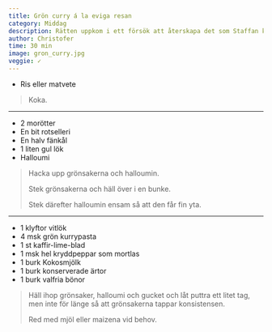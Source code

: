 ```yaml
---
title: Grön curry á la eviga resan
category: Middag
description: Rätten uppkom i ett försök att återskapa det som Staffan käkade under ett planeringsmöte på Indian Kitchen inför *den eviga resan*. De körde på spenat och halloumi mest. Spenat funkar också bra att ha i.
author: Christofer
time: 30 min
image: gron_curry.jpg
veggie: ✓
---
```


- Ris eller matvete

> Koka.

---

- 2 morötter
- En bit rotselleri
- En halv fänkål
- 1 liten gul lök
- Halloumi

> Hacka upp grönsakerna och halloumin.
>
> Stek grönsakerna och häll över i en bunke.
>
> Stek därefter halloumin ensam så att den får fin yta. 

---

- 1 klyftor vitlök
- 4 msk grön kurrypasta
- 1 st kaffir-lime-blad
- 1 msk hel kryddpeppar som mortlas
- 1 burk Kokosmjölk
- 1 burk konserverade ärtor
- 1 burk valfria bönor

> Häll ihop grönsaker, halloumi och gucket och låt puttra ett litet tag, men inte för länge så att grönsakerna tappar konsistensen.
> 
> Red med mjöl eller maizena vid behov.
